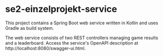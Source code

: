 # se2-einzelprojekt-service

This project contains a Spring Boot web service written in Kotlin and uses Gradle as build system.

The web service consists of two REST controllers managing game results and a leaderboard.
Access the service's OpenAPI description at http://localhost:8080/swagger-ui.html.